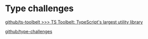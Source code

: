# Type challenges

[github/ts-toolbelt >>> TS Toolbelt: TypeScript's largest utility library](https://github.com/millsp/ts-toolbelt)

[github/type-challenges](https://github.com/type-challenges/type-challenges)
